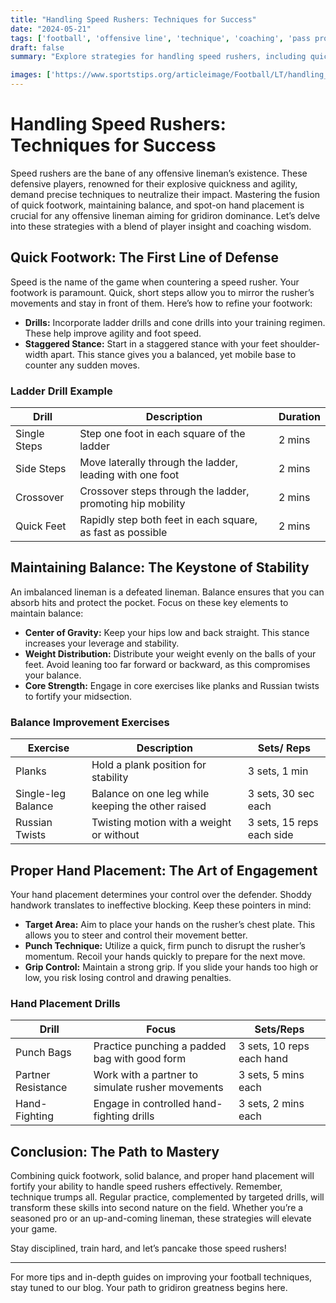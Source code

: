 ```yaml
---
title: "Handling Speed Rushers: Techniques for Success"
date: "2024-05-21"
tags: ['football', 'offensive line', 'technique', 'coaching', 'pass protection', 'speed rushers', 'balance', 'footwork', 'hand placement']
draft: false
summary: "Explore strategies for handling speed rushers, including quick footwork, maintaining balance, and proper hand placement."

images: ['https://www.sportstips.org/articleimage/Football/LT/handling_speed_rushers_techniques_for_success.webp']
---
```


# Handling Speed Rushers: Techniques for Success

Speed rushers are the bane of any offensive lineman’s existence. These defensive players, renowned for their explosive quickness and agility, demand precise techniques to neutralize their impact. Mastering the fusion of quick footwork, maintaining balance, and spot-on hand placement is crucial for any offensive lineman aiming for gridiron dominance. Let’s delve into these strategies with a blend of player insight and coaching wisdom.

## Quick Footwork: The First Line of Defense

Speed is the name of the game when countering a speed rusher. Your footwork is paramount. Quick, short steps allow you to mirror the rusher’s movements and stay in front of them. Here’s how to refine your footwork:

- **Drills:** Incorporate ladder drills and cone drills into your training regimen. These help improve agility and foot speed.
- **Staggered Stance:** Start in a staggered stance with your feet shoulder-width apart. This stance gives you a balanced, yet mobile base to counter any sudden moves.

### Ladder Drill Example

| Drill          | Description                                                  | Duration |
|----------------|--------------------------------------------------------------|----------|
| Single Steps   | Step one foot in each square of the ladder                   | 2 mins   |
| Side Steps     | Move laterally through the ladder, leading with one foot     | 2 mins   |
| Crossover      | Crossover steps through the ladder, promoting hip mobility   | 2 mins   |
| Quick Feet     | Rapidly step both feet in each square, as fast as possible   | 2 mins   |

## Maintaining Balance: The Keystone of Stability

An imbalanced lineman is a defeated lineman. Balance ensures that you can absorb hits and protect the pocket. Focus on these key elements to maintain balance:

- **Center of Gravity:** Keep your hips low and back straight. This stance increases your leverage and stability.
- **Weight Distribution:** Distribute your weight evenly on the balls of your feet. Avoid leaning too far forward or backward, as this compromises your balance.
- **Core Strength:** Engage in core exercises like planks and Russian twists to fortify your midsection.

### Balance Improvement Exercises

| Exercise             | Description                                       | Sets/ Reps  |
|----------------------|---------------------------------------------------|-------------|
| Planks               | Hold a plank position for stability               | 3 sets, 1 min |
| Single-leg Balance   | Balance on one leg while keeping the other raised | 3 sets, 30 sec each|
| Russian Twists       | Twisting motion with a weight or without          | 3 sets, 15 reps each side |

## Proper Hand Placement: The Art of Engagement

Your hand placement determines your control over the defender. Shoddy handwork translates to ineffective blocking. Keep these pointers in mind:

- **Target Area:** Aim to place your hands on the rusher’s chest plate. This allows you to steer and control their movement better.
- **Punch Technique:** Utilize a quick, firm punch to disrupt the rusher’s momentum. Recoil your hands quickly to prepare for the next move.
- **Grip Control:** Maintain a strong grip. If you slide your hands too high or low, you risk losing control and drawing penalties.

### Hand Placement Drills

| Drill               | Focus                                           | Sets/Reps |
|---------------------|-------------------------------------------------|-----------|
| Punch Bags          | Practice punching a padded bag with good form   | 3 sets, 10 reps each hand|
| Partner Resistance  | Work with a partner to simulate rusher movements| 3 sets, 5 mins each   |
| Hand-Fighting       | Engage in controlled hand-fighting drills       | 3 sets, 2 mins each  |

## Conclusion: The Path to Mastery

Combining quick footwork, solid balance, and proper hand placement will fortify your ability to handle speed rushers effectively. Remember, technique trumps all. Regular practice, complemented by targeted drills, will transform these skills into second nature on the field. Whether you’re a seasoned pro or an up-and-coming lineman, these strategies will elevate your game. 

Stay disciplined, train hard, and let’s pancake those speed rushers!

---

For more tips and in-depth guides on improving your football techniques, stay tuned to our blog. Your path to gridiron greatness begins here.
```